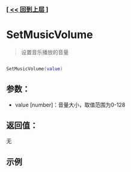 ### [[ << 回到上层 ]](index.md)

# SetMusicVolume

> 设置音乐播放的音量

```lua

SetMusicVolume(value)

```

## 参数：

+ value [number]：音量大小，取值范围为0-128

## 返回值：

无

## 示例

```lua

```